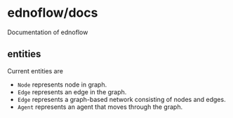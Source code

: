 # ednoflow/docs
Documentation of ednoflow


## entities
Current entities are
+ `Node` represents node in graph.
+ `Edge` represents an edge in the graph.
+ `Edge` represents a graph-based network consisting of nodes and edges.
+ `Agent` represents an agent that moves through the graph.
